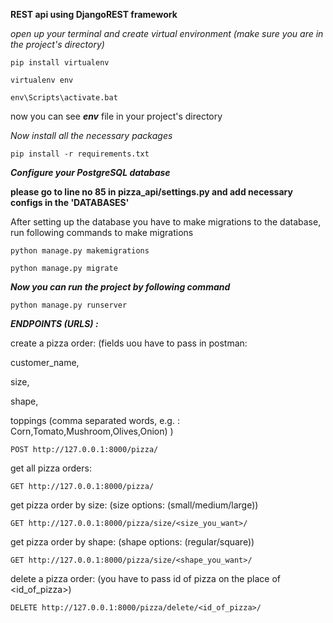 **REST api using DjangoREST framework**



_open up your terminal and create virtual environment (make sure you are in the project's directory)_

`pip install virtualenv`

`virtualenv env`

`env\Scripts\activate.bat`

now you can see _**env**_ file in your project's directory

_Now install all the necessary packages_

`pip install -r requirements.txt`



_**Configure your PostgreSQL database**_

**please go to line no 85 in pizza_api/settings.py and add necessary configs in the 'DATABASES'**

After setting up the database you have to make migrations to the database, run following commands to make migrations

`python manage.py makemigrations`

`python manage.py migrate`

_**Now you can run the project by following command**_

`python manage.py runserver`

_**ENDPOINTS (URLS) :**_

create a pizza order:
(fields uou have to pass in postman:

customer_name,

size,

shape,

toppings (comma separated words, e.g. : Corn,Tomato,Mushroom,Olives,Onion)
)

`POST http://127.0.0.1:8000/pizza/`

get all pizza orders:

`GET http://127.0.0.1:8000/pizza/`

get pizza order by size: (size options: (small/medium/large))

`GET http://127.0.0.1:8000/pizza/size/<size_you_want>/`

get pizza order by shape: (shape options: (regular/square))

`GET http://127.0.0.1:8000/pizza/size/<shape_you_want>/`

delete a pizza order: (you have to pass id of pizza on the place of <id_of_pizza>)

`DELETE http://127.0.0.1:8000/pizza/delete/<id_of_pizza>/`